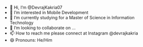 - 👋 Hi, I’m @DevrajKakria07
- 👀 I’m interested in Mobile Development
- 🌱 I’m currently studying for a Master of Science in Information Technology
- 💞️ I’m looking to collaborate on ...
- 📫 How to reach me please connect at Instagram @devrajkakria
- 😄 Pronouns: He/Him

<!---
DevrajKakria07/DevrajKakria07 is a ✨ special ✨ repository because its `README.md` (this file) appears on your GitHub profile.
You can click the Preview link to take a look at your changes.
--->
